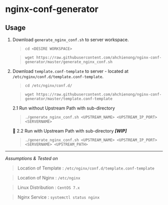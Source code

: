 # nginx-conf-generator

## Usage

1. Download `generate_nginx_conf.sh` to server workspace.

    > `cd <DESIRE WORKSPACE>`

    > `wget https://raw.githubusercontent.com/ahchienong/nginx-conf-generator/master/generate_nginx_conf.sh`

2. Download `template.conf-template` to server - located at `/etc/nginx/conf.d/template.conf-template`.

    > `cd /etc/nginx/conf.d/`

    > `wget https://raw.githubusercontent.com/ahchienong/nginx-conf-generator/master/template.conf-template`

    2.1 Run without Upstream Path with sub-directory

    > `./generate_nginx_conf.sh <UPSTREAM_NAME> <UPSTREAM_IP_PORT> <SERVERNAME>`

    🚧 2.2 Run with Upstream Path with sub-directory _**[WIP]**_
    
    > `./generate_nginx_conf.sh <UPSTREAM_NAME> <UPSTREAM_IP_PORT> <SERVERNAME> <UPSTREAM_PATH>`


----

_Assumptions & Tested on_

> Location of Template : `/etc/nginx/conf.d/template.conf-template`

> Location of Nginx : `/etc/nginx`

> Linux Distribution : `CentOS 7.x`

> Nginx Service : `systemctl status nginx`